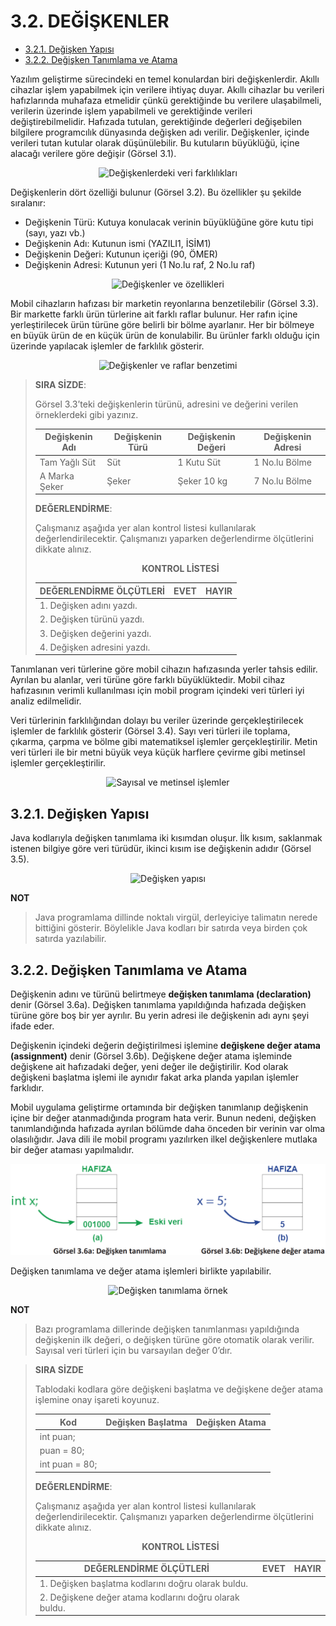 # 3.2. DEĞİŞKENLER
- <a href="#3.2.1.">3.2.1. Değişken Yapısı</a>
- <a href="#3.2.2.">3.2.2. Değişken Tanımlama ve Atama</a>
  
Yazılım geliştirme sürecindeki en temel konulardan biri değişkenlerdir. Akıllı cihazlar işlem yapabilmek için verilere ihtiyaç duyar. Akıllı cihazlar bu verileri hafızlarında muhafaza etmelidir çünkü gerektiğinde bu verilere ulaşabilmeli, verilerin üzerinde işlem yapabilmeli ve gerektiğinde verileri değiştirebilmelidir. Hafızada tutulan, gerektiğinde değerleri değişebilen bilgilere programcılık dünyasında değişken adı verilir. Değişkenler, içinde verileri tutan kutular olarak düşünülebilir. Bu kutuların büyüklüğü, içine alacağı verilere göre değişir (Görsel 3.1). 
<div style="display:block;text-align:center">

![Değişkenlerdeki veri farklılıkları](./temel-komutlar/gorsel-3.1-degiskenlerdeki-veri-farkliliklari.png)
</div>

Değişkenlerin dört özelliği bulunur (Görsel 3.2). Bu özellikler şu şekilde sıralanır:

- Değişkenin Türü: Kutuya konulacak verinin büyüklüğüne göre kutu tipi (sayı, yazı vb.)
- Değişkenin Adı: Kutunun ismi (YAZILI1, İSİM1)
- Değişkenin Değeri: Kutunun içeriği (90, ÖMER)
- Değişkenin Adresi: Kutunun yeri (1 No.lu raf, 2 No.lu raf) 
<div style="display:block;text-align:center">

![Değişkenler ve özellikleri](./temel-komutlar/gorsel-3.2-degiskenler-ve-ozellikleri.png)
</div>

Mobil cihazların hafızası bir marketin reyonlarına benzetilebilir (Görsel 3.3). Bir markette farklı ürün türlerine ait farklı raflar bulunur. Her rafın içine yerleştirilecek ürün türüne göre belirli bir bölme ayarlanır. Her bir bölmeye en büyük ürün de en küçük ürün de konulabilir. Bu ürünler farklı olduğu için üzerinde yapılacak işlemler de farklılık gösterir.
<div style="display:block;text-align:center">

![Değişkenler ve raflar benzetimi](./temel-komutlar/gorsel-3.3-degiskenler-ve-raflar-benzetimi.png)
</div>

>**SIRA SİZDE**:
>
>Görsel 3.3’teki değişkenlerin türünü, adresini ve değerini verilen örneklerdeki gibi yazınız.
>
>| Değişkenin Adı | Değişkenin Türü | Değişkenin Değeri | Değişkenin Adresi |
>| -------------- | --------------- | ----------------- | ----------------- |
>| Tam Yağlı Süt  | Süt             | 1 Kutu Süt        | 1 No.lu Bölme     |
>| A Marka Şeker  | Şeker           | Şeker 10 kg       | 7 No.lu Bölme     |
>
>**DEĞERLENDİRME**:
>
>Çalışmanız aşağıda yer alan kontrol listesi kullanılarak değerlendirilecektir. Çalışmanızı yaparken değerlendirme ölçütlerini dikkate alınız.
>
><div style="text-align:center;"><b>KONTROL LİSTESİ</b></div>
>
>| DEĞERLENDİRME ÖLÇÜTLERİ     | EVET | HAYIR |
>| --------------------------- | ---- | ----- |
>| 1. Değişken adını yazdı.    |
>| 2. Değişken türünü yazdı.   |
>| 3. Değişken değerini yazdı. |
>| 4. Değişken adresini yazdı. |

Tanımlanan veri türlerine göre mobil cihazın hafızasında yerler tahsis edilir. Ayrılan bu alanlar, veri türüne göre farklı büyüklüktedir. Mobil cihaz hafızasının verimli kullanılması için mobil program içindeki veri türleri iyi analiz edilmelidir.

Veri türlerinin farklılığından dolayı bu veriler üzerinde gerçekleştirilecek işlemler de farklılık gösterir (Görsel 3.4). Sayı veri türleri ile toplama, çıkarma, çarpma ve bölme gibi matematiksel işlemler gerçekleştirilir. Metin veri türleri ile bir metni büyük veya küçük harflere çevirme gibi metinsel işlemler gerçekleştirilir. 
<div style="display:block;text-align:center">

![Sayısal ve metinsel işlemler](./temel-komutlar/gorsel-3.4-sayisal-ve-metinsel-islemler.png)
</div>

<h2 id="3.2.1.">3.2.1. Değişken Yapısı</h2>

Java kodlarıyla değişken tanımlama iki kısımdan oluşur. İlk kısım, saklanmak istenen bilgiye göre veri türüdür, ikinci kısım ise değişkenin adıdır (Görsel 3.5). 
<div style="display:block;text-align:center">

![Değişken yapısı](./temel-komutlar/gorsel-3.5-degisken-yapisi.png)
</div>

**NOT**

>Java programlama dillinde noktalı virgül, derleyiciye talimatın nerede bittiğini gösterir. Böylelikle Java kodları bir satırda veya birden çok satırda yazılabilir.

<h2 id="3.2.2.">3.2.2. Değişken Tanımlama ve Atama</h2>

Değişkenin adını ve türünü belirtmeye **değişken tanımlama (declaration)** denir (Görsel 3.6a). Değişken tanımlama yapıldığında hafızada değişken türüne göre boş bir yer ayrılır. Bu yerin adresi ile değişkenin adı aynı şeyi ifade eder.

Değişkenin içindeki değerin değiştirilmesi işlemine **değişkene değer atama (assignment)** denir (Görsel 3.6b). Değişkene değer atama işleminde değişkene ait hafızadaki değer, yeni değer ile değiştirilir. Kod olarak değişkeni başlatma işlemi ile aynıdır fakat arka planda yapılan işlemler farklıdır.

Mobil uygulama geliştirme ortamında bir değişken tanımlanıp değişkenin içine bir değer atanmadığında program hata verir. Bunun nedeni, değişken tanımlandığında hafızada ayrılan bölümde daha önceden bir verinin var olma olasılığıdır. Java dili ile mobil programı yazılırken ilkel değişkenlere mutlaka bir değer ataması yapılmalıdır.
<div style="display:block;text-align:center">

![Gorsel 3.6a-b](./temel-komutlar/gorsel-3.6a-degisken-tanimlama-gorsel-3.6b-degiskene-deger-atama.png)
</div>

Değişken tanımlama ve değer atama işlemleri birlikte yapılabilir. 
<div style="display:block;text-align:center">

![Değişken tanımlama örnek](./temel-komutlar/degisgen-tanimlama-ornek.png)
</div>

**NOT**

>Bazı programlama dillerinde değişken tanımlanması yapıldığında değişkenin ilk değeri, o değişken türüne göre otomatik olarak verilir. Sayısal veri türleri için bu varsayılan değer 0’dır.

>**SIRA SİZDE**
>
>Tablodaki kodlara göre değişkeni başlatma ve değişkene değer atama işlemine onay işareti koyunuz.
>
>| Kod            | Değişken Başlatma | Değişken Atama |
>| -------------- | ----------------- | -------------- |
>| int puan;      |
>| puan = 80;     |
>| int puan = 80; |
>
>**DEĞERLENDİRME**: 
>
>Çalışmanız aşağıda yer alan kontrol listesi kullanılarak değerlendirilecektir. Çalışmanızı yaparken değerlendirme ölçütlerini dikkate alınız.
>
><div style="text-align:center;"><b>KONTROL LİSTESİ</b></div>
>
>| DEĞERLENDİRME ÖLÇÜTLERİ                                | EVET | HAYIR |
>| ------------------------------------------------------ | ---- | ----- |
>| 1. Değişken başlatma kodlarını doğru olarak buldu.     |
>| 2. Değişkene değer atama kodlarını doğru olarak buldu. |